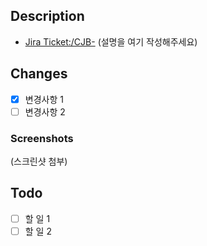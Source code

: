 ## Description

- [Jira Ticket:/CJB-](https://chukjibeop.atlassian.net/browse/CJB-) (설명을 여기 작성해주세요)

## Changes

- [x] 변경사항 1
- [ ] 변경사항 2

### Screenshots

(스크린샷 첨부)

## Todo

- [ ] 할 일 1
- [ ] 할 일 2
